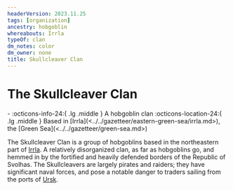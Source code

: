 ```yaml
---
headerVersion: 2023.11.25
tags: [organization]
ancestry: hobgoblin
whereabouts: Irrla
typeOf: clan
dm_notes: color
dm_owner: none
title: Skullcleaver Clan
---
```

# The Skullcleaver Clan
<div class="grid cards ext-narrow-margin ext-one-column" markdown>
-
   :octicons-info-24:{ .lg .middle } A hobgoblin clan  
    :octicons-location-24:{ .lg .middle } Based in [Irrla](<../../gazetteer/eastern-green-sea/irrla.md>), the [Green Sea](<../../gazetteer/green-sea.md>)  
</div>


The Skullcleaver Clan is a group of hobgoblins based in the northeastern part of [Irrla](<../../gazetteer/eastern-green-sea/irrla.md>). A relatively disorganized clan, as far as hobgoblins go, and hemmed in by the fortified and heavily defended borders of the Republic of Svolhas. The Skullcleavers are largely pirates and raiders; they have significant naval forces, and pose a notable danger to traders sailing from the ports of [Ursk](<../../gazetteer/northern-green-sea/ursk/ursk.md>). 





